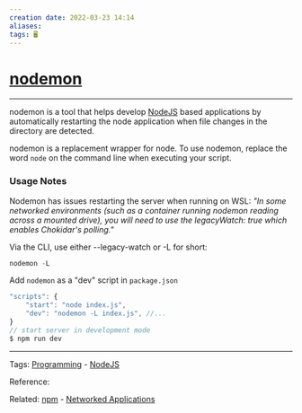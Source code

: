 ```yaml
---
creation date: 2022-03-23 14:14
aliases: 
tags: 🖥️
---
```


# [nodemon](nodemon.md)
---
nodemon is a tool that helps develop [NodeJS](./notes/NodeJS.md) based applications by automatically restarting the node application when file changes in the directory are detected.

nodemon is a replacement wrapper for node. To use nodemon, replace the word `node` on the command line when executing your script.

### Usage Notes
Nodemon has issues restarting the server when running on WSL:
*"In some networked environments (such as a container running nodemon reading across a mounted drive), you will need to use the legacyWatch: true which enables Chokidar's polling."*

Via the CLI, use either --legacy-watch or -L for short:
```js
nodemon -L
```

Add `nodemon` as a "dev" script in `package.json`
```js
"scripts": {
	"start": "node index.js",
    "dev": "nodemon -L index.js", //...
}
// start server in development mode
$ npm run dev 
```

---
Tags: [Programming](Programming.md) - [NodeJS](./notes/NodeJS.md)

Reference:

Related: [npm](./notes/npm.md) - [Networked Applications](./Networked%20Applications.md)